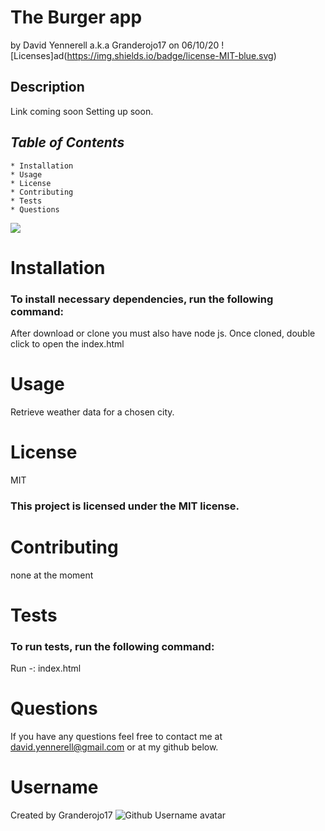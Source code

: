 # **The Burger app**

by David Yennerell a.k.a Granderojo17 on 06/10/20
![Licenses]ad(https://img.shields.io/badge/license-MIT-blue.svg)

## **Description**

Link coming soon
Setting up soon.

## **_Table of Contents_**

    * Installation
    * Usage
    * License
    * Contributing
    * Tests
    * Questions

<img src="assets/weatherDash_01.PNG">

# **Installation**

### To install necessary dependencies, run the following command:

After download or clone you must also have node js. Once cloned, double click to open the index.html

# **Usage**

Retrieve weather data for a chosen city.

# **License**

MIT

### This project is licensed under the MIT license.

# **Contributing**

none at the moment

# **Tests**

### To run tests, run the following command:

Run -: index.html

# **Questions**

If you have any questions feel free to contact me at david.yennerell@gmail.com or at my github below.

# **Username**

Created by
Granderojo17
![Github Username avatar](https://avatars3.githubusercontent.com/u/38540605?v=4)
